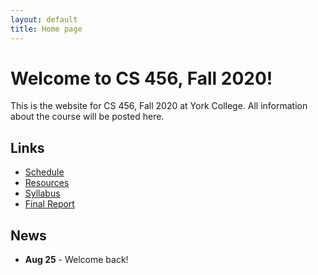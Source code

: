 ```yaml
---
layout: default
title: Home page
---
```


# Welcome to CS 456, Fall 2020!

This is the website for CS 456, Fall 2020 at York College.
All information about the course will be posted here.

## Links

* [Schedule](schedule/index.html)
* [Resources](resources.html)
* [Syllabus](syllabus.html)
* [Final Report](finalreport.html)

## News
* **Aug 25** - Welcome back!

<!--
* **Jan 23** - Welcome back!
* **Feb 11** - Exam 1 Part 1 Discussion
* **Feb 13 - Exam 1 Part 1 Due** upload a .pdf to [Marmoset](https://cs.ycp.edu/marmoset/login) by 11:59pm
* **Mar 24** - Exam 1 Part 2 Discussion
* **Mar 27 - Exam 1 Part 2 Due** upload a .pdf to [Marmoset](https://cs.ycp.edu/marmoset/login) by 11:59pm
* **May 7** - Exam 2 Discussion
* **May 12 - Exam 2 Due** upload a .pdf to [Marmoset](https://cs.ycp.edu/marmoset/login) by 11:59pm
* **May 13 - Final Report Due by 11:59pm** upload a .pdf to [Marmoset](https://cs.ycp.edu/marmoset/login) by 11:59pm
-->